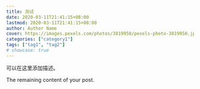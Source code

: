 ```yaml
---
title: 测试
date: 2020-03-11T21:41:15+08:00
lastmod: 2020-03-11T21:41:15+08:00
author: Author Name
cover: https://images.pexels.com/photos/3819950/pexels-photo-3819950.jpeg?auto=compress&cs=tinysrgb&dpr=1&w=500
categories: ["category1"]
tags: ["tag1", "tag2"]
# showcase: true
---
```


可以在这里添加描述。

<!--more-->

The remaining content of your post.
